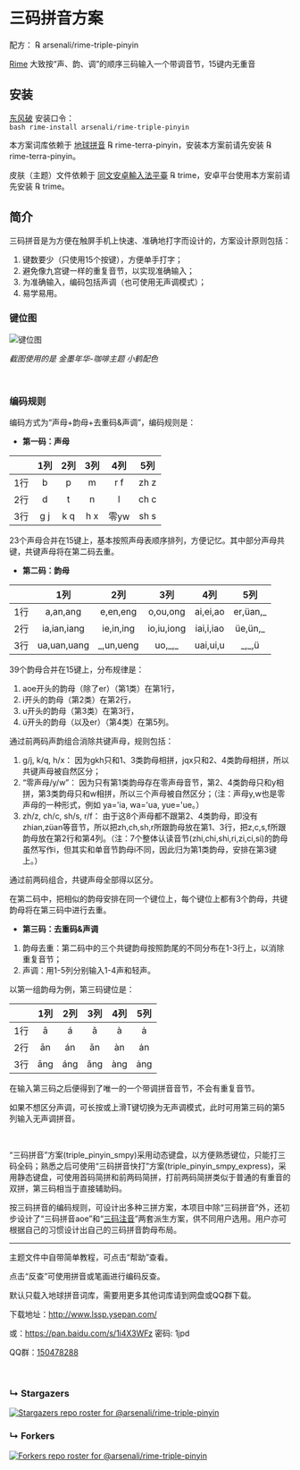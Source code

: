 # 三码拼音方案

配方： ℞ arsenali/rime-triple-pinyin

[Rime](https://rime.im/) 大致按“声、韵、调”的顺序三码输入一个带调音节，15键内无重音

## 安装

[东风破](https://github.com/rime/plum) 安装口令： <code> bash rime-install arsenali/rime-triple-pinyin </code>

本方案词库依赖于 [地球拼音](https://github.com/rime/rime-terra-pinyin) ℞ rime-terra-pinyin，安装本方案前请先安装 ℞ rime-terra-pinyin。

皮肤（主题）文件依赖于 [同文安卓輸入法平臺](https://github.com/osfans/trime) ℞ trime，安卓平台使用本方案前请先安装 ℞ trime。


## 简介

三码拼音是为方便在触屏手机上快速、准确地打字而设计的，方案设计原则包括：
1. 键数要少（只使用15个按键），方便单手打字；
2. 避免像九宫键一样的重复音节，以实现准确输入；
3. 为准确输入，编码包括声调（也可使用无声调模式）；
4. 易学易用。


### 键位图

![键位图](https://user-images.githubusercontent.com/27876448/162973794-ff104238-7bb0-477d-aa88-6210fe63aef7.jpg)

_截图使用的是 金墨年华-咖啡主题 小鹤配色_


<br>

### 编码规则

编码方式为“声母+韵母+去重码&声调”，编码规则是：

- **第一码：声母**

||1列|2列|3列|4列|5列
:---:|:---:|:---:|:---:|:---:|:---:
1行|b|p|m|r f|zh z
2行|d|t|n|l|ch c
3行|g j|k q|h x|零yw|sh s

23个声母合并在15键上，基本按照声母表顺序排列，方便记忆。其中部分声母共键，共键声母将在第二码去重。

- **第二码：韵母**

||1列|2列|3列|4列|5列
:---:|:---:|:---:|:---:|:---:|:---:
1行|a,an,ang|e,en,eng|o,ou,ong|ai,ei,ao|er,üan,\_
2行|ia,ian,iang|ie,in,ing|io,iu,iong|iai,i,iao|üe,ün,\_
3行|ua,uan,uang|\_,un,ueng|uo,\_,\_|uai,ui,u|\_,\_,ü

39个韵母合并在15键上，分布规律是：

1. aoe开头的韵母（除了er）（第1类）在第1行，
2. i开头的韵母（第2类）在第2行，
3. u开头的韵母（第3类）在第3行，
4. ü开头的韵母（以及er）（第4类）在第5列。

通过前两码声韵组合消除共键声母，规则包括：
1. g/j, k/q, h/x：
因为gkh只和1、3类韵母相拼，jqx只和2、4类韵母相拼，所以共键声母被自然区分；
2. “零声母/y/w”：
因为只有第1类韵母存在零声母音节，第2、4类韵母只和y相拼，第3类韵母只和w相拼，所以三个声母被自然区分；（注：声母y,w也是零声母的一种形式，例如 ya='ia, wa='ua, yue='ue。）
3. zh/z, ch/c, sh/s, r/f：
由于这8个声母都不跟第2、4类韵母，即没有zhian,züan等音节，所以把zh,ch,sh,r所跟韵母放在第1、3行，把z,c,s,f所跟韵母放在第2行和第4列。（注：7个整体认读音节(zhi,chi,shi,ri,zi,ci,si)的韵母虽然写作i，但其实和单音节韵母i不同，因此归为第1类韵母，安排在第3键上。）

通过前两码组合，共键声母全部得以区分。

在第二码中，把相似的韵母安排在同一个键位上，每个键位上都有3个韵母，共键韵母将在第三码中进行去重。

- **第三码：去重码&声调**

1. 韵母去重：第二码中的三个共键韵母按照韵尾的不同分布在1-3行上，以消除重复音节；
2. 声调：用1-5列分别输入1-4声和轻声。

以第一组韵母为例，第三码键位是：

||1列|2列|3列|4列|5列
:---:|:---:|:---:|:---:|:---:|:---:
1行|ā|á|ǎ|à|ȧ
2行|ān|án|ǎn|àn|ȧn
3行|āng|áng|ǎng|àng|ȧng

在输入第三码之后便得到了唯一的一个带调拼音音节，不会有重复音节。

如果不想区分声调，可长按或上滑T键切换为无声调模式，此时可用第三码的第5列输入无声调拼音。

<br>

“三码拼音”方案(triple_pinyin_smpy)采用动态键盘，以方便熟悉键位，只能打三码全码；熟悉之后可使用“三码拼音快打”方案(triple_pinyin_smpy_express)，采用静态键盘，可使用首码简拼和前两码简拼，打前两码简拼类似于普通的有重音的双拼，第三码相当于直接辅助码。

按三码拼音的编码规则，可设计出多种三拼方案，本项目中除“三码拼音”外，还初步设计了“三码拼音aoe”和“[三码注音](https://github.com/arsenali/rime-triple-pinyin-bopomofo)”两套派生方案，供不同用户选用。用户亦可根据自己的习惯设计出自己的三码拼音韵母布局。

---

主题文件中自带简单教程，可点击“帮助”查看。

点击“反查”可使用拼音或笔画进行编码反查。

默认只载入地球拼音词库，需要用更多其他词库请到网盘或QQ群下载。

下载地址：http://www.lssp.ysepan.com/

或：https://pan.baidu.com/s/1i4X3WFz 密码: 1jpd

QQ群：[150478288](https://jq.qq.com/?_wv=1027&k=5wf1uTQ)


<br>

### &#8627; Stargazers
[![Stargazers repo roster for @arsenali/rime-triple-pinyin](https://reporoster.com/stars/arsenali/rime-triple-pinyin)](https://github.com/arsenali/rime-triple-pinyin/stargazers)

### &#8627; Forkers
[![Forkers repo roster for @arsenali/rime-triple-pinyin](https://reporoster.com/forks/arsenali/rime-triple-pinyin)](https://github.com/arsenali/rime-triple-pinyin/network/members)
